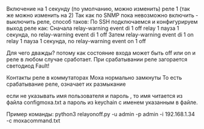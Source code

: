 Включение на 1 секунду (по умолчанию, можно изменить) реле 1 (так же можно изменить на 2)
Так как по SNMP пока невозможно включить - выключить реле, способ таков:
По SSH подключаемся и конфигурируем выход реле как:
    Сначала relay-warning event di 1 off relay 1
    пауза 1 секунда, no relay-warning event di 1 off
    Затем relay-warning event di 1 on relay 1
    пауза 1 секунда, no relay-warning event on 1 off

Для чего дважды? потому как состояние входа может быть off или on и реле в любом случае сработает.
При срабатывании реле загорается светодиод Fault!

Контакты реле в коммутаторах Moxa нормально замкнуты
То есть срабатывание реле, означает их размыкание

если не указывать имя пользователя и пароль , то имя читается из файла configmoxa.txt а пароль из keychain с именем
указанным в файле.

Пример команды:
python3 relayonoff.py -u admin -p admin -i 192.168.1.34 -c moxacommand.txt